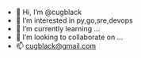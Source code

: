- 👋 Hi, I’m @cugblack
- 👀 I’m interested in py,go,sre,devops
- 🌱 I’m currently learning ...
- 💞️ I’m looking to collaborate on ...
- 📫 cugblack@gmail.com

<!---
cugblack/cugblack is a ✨ special ✨ repository because its `README.md` (this file) appears on your GitHub profile.
You can click the Preview link to take a look at your changes.
--->
